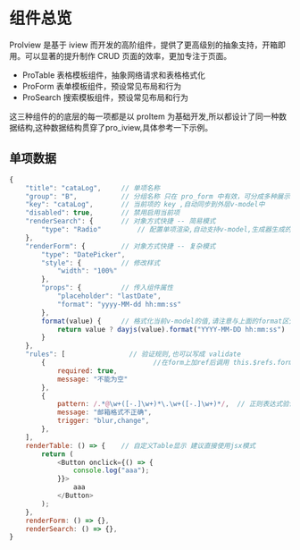 # 组件总览

ProIview 是基于 iview 而开发的高阶组件，提供了更高级别的抽象支持，开箱即用。可以显著的提升制作 CRUD 页面的效率，更加专注于页面。


- ProTable 表格模板组件，抽象网络请求和表格格式化
- ProForm 表单模板组件，预设常见布局和行为
- ProSearch 搜索模板组件，预设常见布局和行为

这三种组件的的底层的每一项都是以 proItem 为基础开发,所以都设计了同一种数据结构,这种数据结构贯穿了pro_iview,具体参考一下示例。
## 单项数据

```js
{
    "title": "cataLog",     // 单项名称 
    "group": "B",           // 分组名称 只在 pro_form 中有效，可分成多种展示，配置成同名即可
    "key": "cataLog",       // 当前项的 key ,自动同步到外层v-model中
    "disabled": true,       // 禁用启用当前项
    "renderSearch": {       // 对象方式快捷 -- 简易模式
        "type": "Radio"         // 配置单项渲染,自动支持v-model,生成器生成的即为此类代码
    },
    "renderForm": {         // 对象方式快捷 -- 复杂模式
        "type": "DatePicker",
        "style": {          // 修改样式
            "width": "100%"
        },
        "props": {          // 传入组件属性
            "placeholder": "lastDate",
            "format": "yyyy-MM-dd hh:mm:ss"
        },
        format(value) {     // 格式化当前v-model的值,请注意与上面的format区分
            return value ? dayjs(value).format("YYYY-MM-DD hh:mm:ss") : "";
        }
    },
    "rules": [                // 验证规则,也可以写成 validate
        {                           //在form上加ref后调用 this.$refs.form.validate进行验证
            required: true,
            message: "不能为空"
        },
        {
            pattern: /.*@\w+([-.]\w+)*\.\w+([-.]\w+)*/,  // 正则表达式验证
            message: "邮箱格式不正确",
            trigger: "blur,change",
        },
    ],
    renderTable: () => {    // 自定义Table显示 建议直接使用jsx模式
        return (
            <Button onclick={() => {
                console.log("aaa");
            }}>
                aaa
            </Button>
        );
    },
    renderForm: () => {},
    renderSearch: () => {},
}
```